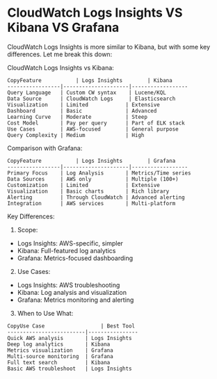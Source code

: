 # CloudWatch Logs Insights VS Kibana VS Grafana

CloudWatch Logs Insights is more similar to Kibana, but with some key differences. Let me break this down:

CloudWatch Logs Insights vs Kibana:

```
CopyFeature           | Logs Insights        | Kibana
-----------------|---------------------|------------------
Query Language   | Custom CW syntax    | Lucene/KQL
Data Source      | CloudWatch Logs     | Elasticsearch
Visualization    | Limited            | Extensive
Dashboard        | Basic              | Advanced
Learning Curve   | Moderate           | Steep
Cost Model       | Pay per query      | Part of ELK stack
Use Cases        | AWS-focused        | General purpose
Query Complexity | Medium             | High
```

Comparison with Grafana:

```
CopyFeature           | Logs Insights        | Grafana
-----------------|---------------------|------------------
Primary Focus    | Log Analysis       | Metrics/Time series
Data Sources     | AWS only           | Multiple (100+)
Customization    | Limited            | Extensive
Visualization    | Basic charts       | Rich library
Alerting         | Through CloudWatch | Advanced alerting
Integration      | AWS services       | Multi-platform
```

Key Differences:

1. Scope:

* Logs Insights: AWS-specific, simpler
* Kibana: Full-featured log analytics
* Grafana: Metrics-focused dashboarding

2. Use Cases:

* Logs Insights: AWS troubleshooting
* Kibana: Log analysis and visualization
* Grafana: Metrics monitoring and alerting

3. When to Use What:

```
CopyUse Case                  | Best Tool
-------------------------|----------------
Quick AWS analysis       | Logs Insights
Deep log analytics       | Kibana
Metrics visualization    | Grafana
Multi-source monitoring  | Grafana
Full text search         | Kibana
Basic AWS troubleshoot   | Logs Insights
```
